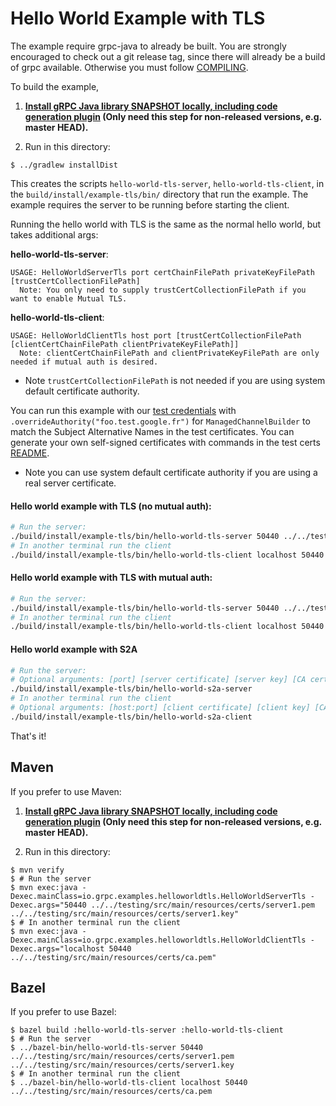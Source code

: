 Hello World Example with TLS
==============================================

The example require grpc-java to already be built. You are strongly encouraged
to check out a git release tag, since there will already be a build of grpc
available. Otherwise you must follow [COMPILING](../COMPILING.md).

To build the example,

1. **[Install gRPC Java library SNAPSHOT locally, including code generation plugin](../../COMPILING.md) (Only need this step for non-released versions, e.g. master HEAD).**

2. Run in this directory:
```
$ ../gradlew installDist
```

This creates the scripts `hello-world-tls-server`, `hello-world-tls-client`,
in the
`build/install/example-tls/bin/` directory that run the example. The
example requires the server to be running before starting the client.

Running the hello world with TLS is the same as the normal hello world, but takes additional args:

**hello-world-tls-server**:

```text
USAGE: HelloWorldServerTls port certChainFilePath privateKeyFilePath [trustCertCollectionFilePath]
  Note: You only need to supply trustCertCollectionFilePath if you want to enable Mutual TLS.
```

**hello-world-tls-client**:

```text
USAGE: HelloWorldClientTls host port [trustCertCollectionFilePath [clientCertChainFilePath clientPrivateKeyFilePath]]
  Note: clientCertChainFilePath and clientPrivateKeyFilePath are only needed if mutual auth is desired.
```
- Note `trustCertCollectionFilePath` is not needed if you are using system default certificate authority.

You can run this example with our [test credentials](../../testing/src/main/resources/certs) with 
`.overrideAuthority("foo.test.google.fr")` for `ManagedChannelBuilder` to match the Subject Alternative Names
in the test certificates. You can generate your own self-signed certificates with commands in the test certs
[README](../../testing/src/main/resources/certs/README).

- Note you can use system default certificate authority if you are using a real server certificate.

#### Hello world example with TLS (no mutual auth):

```bash
# Run the server:
./build/install/example-tls/bin/hello-world-tls-server 50440 ../../testing/src/main/resources/certs/server1.pem ../../testing/src/main/resources/certs/server1.key
# In another terminal run the client
./build/install/example-tls/bin/hello-world-tls-client localhost 50440 ../../testing/src/main/resources/certs/ca.pem
```

#### Hello world example with TLS with mutual auth:

```bash
# Run the server:
./build/install/example-tls/bin/hello-world-tls-server 50440 ../../testing/src/main/resources/certs/server1.pem ../../testing/src/main/resources/certs/server1.key ../../testing/src/main/resources/certs/ca.pem
# In another terminal run the client
./build/install/example-tls/bin/hello-world-tls-client localhost 50440 ../../testing/src/main/resources/certs/ca.pem ../../testing/src/main/resources/certs/client.pem ../../testing/src/main/resources/certs/client.key
```

#### Hello world example with S2A 

```bash
# Run the server: 
# Optional arguments: [port] [server certificate] [server key] [CA certificate]
./build/install/example-tls/bin/hello-world-s2a-server 
# In another terminal run the client
# Optional arguments: [host:port] [client certificate] [client key] [CA certificate]
./build/install/example-tls/bin/hello-world-s2a-client 
```

That's it!

## Maven

If you prefer to use Maven:

1. **[Install gRPC Java library SNAPSHOT locally, including code generation plugin](../../COMPILING.md) (Only need this step for non-released versions, e.g. master HEAD).**

2. Run in this directory:
```
$ mvn verify
$ # Run the server
$ mvn exec:java -Dexec.mainClass=io.grpc.examples.helloworldtls.HelloWorldServerTls -Dexec.args="50440 ../../testing/src/main/resources/certs/server1.pem ../../testing/src/main/resources/certs/server1.key"
$ # In another terminal run the client
$ mvn exec:java -Dexec.mainClass=io.grpc.examples.helloworldtls.HelloWorldClientTls -Dexec.args="localhost 50440 ../../testing/src/main/resources/certs/ca.pem"
```

## Bazel

If you prefer to use Bazel:
```
$ bazel build :hello-world-tls-server :hello-world-tls-client
$ # Run the server
$ ../bazel-bin/hello-world-tls-server 50440 ../../testing/src/main/resources/certs/server1.pem ../../testing/src/main/resources/certs/server1.key
$ # In another terminal run the client
$ ../bazel-bin/hello-world-tls-client localhost 50440 ../../testing/src/main/resources/certs/ca.pem
```
